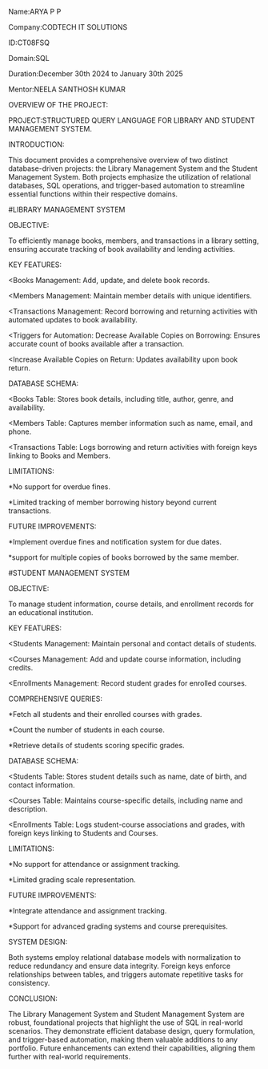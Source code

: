 Name:ARYA P P

Company:CODTECH IT SOLUTIONS

ID:CT08FSQ

Domain:SQL

Duration:December 30th 2024 to January 30th 2025

Mentor:NEELA SANTHOSH KUMAR



OVERVIEW OF THE PROJECT:

PROJECT:STRUCTURED QUERY LANGUAGE FOR LIBRARY AND STUDENT MANAGEMENT SYSTEM.


INTRODUCTION:

This document provides a comprehensive overview of two distinct database-driven projects: the Library Management System and the Student Management System. Both projects emphasize the utilization of relational databases, SQL operations, and trigger-based automation to streamline essential functions within their respective domains.

#LIBRARY MANAGEMENT SYSTEM

OBJECTIVE:

To efficiently manage books, members, and transactions in a library setting, ensuring accurate tracking of book availability and lending activities.

KEY FEATURES:

<Books Management: Add, update, and delete book records.

<Members Management: Maintain member details with unique identifiers.

<Transactions Management: Record borrowing and returning activities with automated updates to book availability.

<Triggers for Automation: Decrease Available Copies on Borrowing: Ensures accurate count of books available after a transaction.

<Increase Available Copies on Return: Updates availability upon book return.

DATABASE SCHEMA:

<Books Table: Stores book details, including title, author, genre, and availability.

<Members Table: Captures member information such as name, email, and phone.

<Transactions Table: Logs borrowing and return activities with foreign keys linking to Books and Members.

LIMITATIONS:

*No support for overdue fines.

*Limited tracking of member borrowing history beyond current transactions.

FUTURE IMPROVEMENTS:

*Implement overdue fines and notification system for due dates.

*support for multiple copies of books borrowed by the same member.

#STUDENT MANAGEMENT SYSTEM

OBJECTIVE:

To manage student information, course details, and enrollment records for an educational institution.

KEY FEATURES:

<Students Management: Maintain personal and contact details of students.

<Courses Management: Add and update course information, including credits.

<Enrollments Management: Record student grades for enrolled courses.

COMPREHENSIVE QUERIES:

*Fetch all students and their enrolled courses with grades.

*Count the number of students in each course.

*Retrieve details of students scoring specific grades.

DATABASE SCHEMA:

<Students Table: Stores student details such as name, date of birth, and contact information.

<Courses Table: Maintains course-specific details, including name and description.

<Enrollments Table: Logs student-course associations and grades, with foreign keys linking to Students and Courses.

LIMITATIONS:

*No support for attendance or assignment tracking.

*Limited grading scale representation.

FUTURE IMPROVEMENTS:

*Integrate attendance and assignment tracking.

*Support for advanced grading systems and course prerequisites.

SYSTEM DESIGN:

Both systems employ relational database models with normalization to reduce redundancy and ensure data integrity. Foreign keys enforce relationships between tables, and triggers automate repetitive tasks for consistency.

CONCLUSION:

The Library Management System and Student Management System are robust, foundational projects that highlight the use of SQL in real-world scenarios. They demonstrate efficient database design, query formulation, and trigger-based automation, making them valuable additions to any portfolio. Future enhancements can extend their capabilities, aligning them further with real-world requirements.

